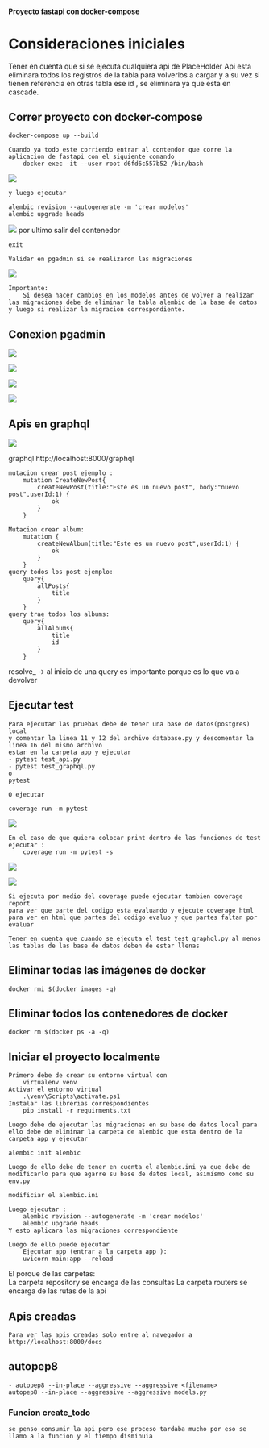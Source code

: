 #### Proyecto fastapi con docker-compose 


# Consideraciones iniciales
Tener en cuenta que si se ejecuta cualquiera api de PlaceHolder Api esta eliminara todos los registros de la tabla para volverlos a cargar
y a su vez si tienen referencia en otras tabla ese id , se eliminara ya que esta en cascade.


## Correr proyecto con docker-compose

    docker-compose up --build

    Cuando ya todo este corriendo entrar al contendor que corre la aplicacion de fastapi con el siguiente comando
        docker exec -it --user root d6fd6c557b52 /bin/bash
   
   ![](imagenes/migraciones/entrar_contenedor.PNG)

    y luego ejecutar

    alembic revision --autogenerate -m 'crear modelos'
    alembic upgrade heads
   
   ![](imagenes/migraciones/ejecutar.PNG)
    por ultimo salir del contenedor

    exit
    
    Validar en pgadmin si se realizaron las migraciones
   ![](imagenes/migraciones/validar_en_pgadmin.PNG)
    
    Importante:
        Si desea hacer cambios en los modelos antes de volver a realizar las migraciones debe de eliminar la tabla alembic de la base de datos y luego si realizar la migracion correspondiente.
        
        
        
## Conexion pgadmin 
   ![](imagenes/conexion_pgadmin/login.png)
   
   ![](imagenes/conexion_pgadmin/conexion_server.png)

   ![](imagenes/conexion_pgadmin/db_1.png)

   ![](imagenes/conexion_pgadmin/db_2.png)

## Apis en graphql

![](imagenes/apis/graphql.PNG)

graphql
    http://localhost:8000/graphql
    
    mutacion crear post ejemplo :
        mutation CreateNewPost{
            createNewPost(title:"Este es un nuevo post", body:"nuevo post",userId:1) {
                ok
            }
        }
    
    Mutacion crear album:
        mutation {
            createNewAlbum(title:"Este es un nuevo post",userId:1) {
                ok
            }
        }
    query todos los post ejemplo:
        query{
            allPosts{
                title
            }
        }
    query trae todos los albums:           
        query{
            allAlbums{
                title
                id
            }
        }

resolve_ -> al inicio de una query es importante porque es lo que va a devolver

## Ejecutar test 
    
    Para ejecutar las pruebas debe de tener una base de datos(postgres) local
    y comentar la linea 11 y 12 del archivo database.py y descomentar la linea 16 del mismo archivo
    estar en la carpeta app y ejecutar
    - pytest test_api.py
    - pytest test_graphql.py
    o
    pytest

    O ejecutar

    coverage run -m pytest 
    
   ![](imagenes/test/probar_test.PNG)
    
    En el caso de que quiera colocar print dentro de las funciones de test ejecutar :
        coverage run -m pytest -s 
        
   ![](imagenes/test/index_del_coverage.png)
    
   ![](imagenes/test/porcentaje.PNG)
    
    
    Si ejecuta por medio del coverage puede ejecutar tambien coverage report
    para ver que parte del codigo esta evaluando y ejecute coverage html para ver en html que partes del codigo evaluo y que partes faltan por evaluar

    Tener en cuenta que cuando se ejecuta el test test_graphql.py al menos las tablas de las base de datos deben de estar llenas
    
## Eliminar todas las imágenes de docker
    docker rmi $(docker images -q)

## Eliminar todos los contenedores de docker
    docker rm $(docker ps -a -q)

## Iniciar el proyecto localmente

    Primero debe de crear su entorno virtual con
        virtualenv venv
    Activar el entorno virtual
        .\venv\Scripts\activate.ps1
    Instalar las librerias correspondientes
        pip install -r requirments.txt
    
    Luego debe de ejecutar las migraciones en su base de datos local para ello debe de eliminar la carpeta de alembic que esta dentro de la carpeta app y ejecutar
    
    alembic init alembic

    Luego de ello debe de tener en cuenta el alembic.ini ya que debe de modificarlo para que agarre su base de datos local, asimismo como su env.py

    modificiar el alembic.ini
    
    Luego ejecutar :
        alembic revision --autogenerate -m 'crear modelos'
        alembic upgrade heads
    Y esto aplicara las migraciones correspondiente

    Luego de ello puede ejecutar 
        Ejecutar app (entrar a la carpeta app ):
        uvicorn main:app --reload
    

El porque de las carpetas:   
    La carpeta repository se encarga de las consultas
    La carpeta routers se encarga de las rutas de la api

## Apis creadas

    Para ver las apis creadas solo entre al navegador a http://localhost:8000/docs


## autopep8
    - autopep8 --in-place --aggressive --aggressive <filename>
    autopep8 --in-place --aggressive --aggressive models.py

### Funcion create_todo 
    se penso consumir la api pero ese proceso tardaba mucho por eso se llamo a la funcion y el tiempo disminuia
